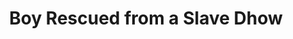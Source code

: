 ---
title: Boy Rescued from a Slave Dhow

description: '“The Slave Trade on the East Coast of Africa: Boy Rescued from a Slave Dhow by H.M.S. Boadicea,” The Illustrated London News, January 19, 1889, 67. Courtesy of University Libraries, University of Missouri.'

image_path: /assets/images/gallery/boy_rescued.jpg

index: 24
---